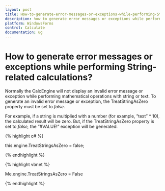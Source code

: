 ```yaml
---
layout: post
title: How-to-generate-error-messages-or-exceptions-while-performing-String-related-Calculations | WindowsForms | Syncfusion
description: how to generate error messages or exceptions while performing string-related calculations?
platform: WindowsForms
control: Calculate
documentation: ug
---
```


# How to generate error messages or exceptions while performing String-related calculations?

Normally the CalcEngine will not display an invalid error message or exception while performing mathematical operations with string or text. To generate an invalid error message or exception, the TreatStringAsZero property must be set to _false_.

For example, if a string is multiplied with a number (for example, ”text” * 10), the calculated result will be zero. But, if the TreatStringAsZero property is set to _false,_ the “#VALUE!” exception will be generated.

{% highlight c# %}



this.engine.TreatStringsAsZero = false;

{% endhighlight %}

{% highlight vbnet %}



Me.engine.TreatStringsAsZero = False


{% endhighlight %}


